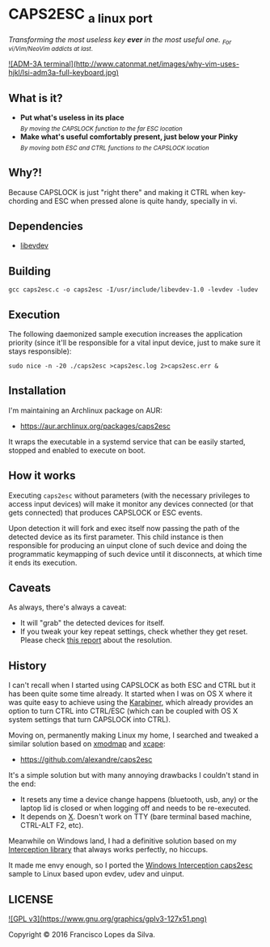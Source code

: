 # CAPS2ESC <sub>a linux port</sub>

_Transforming the most useless key **ever** in the most useful one._
<sub>_For vi/Vim/NeoVim addicts at last_.</sub>

<a href="http://www.catonmat.net/blog/why-vim-uses-hjkl-as-arrow-keys/">
![ADM-3A terminal](http://www.catonmat.net/images/why-vim-uses-hjkl/lsi-adm3a-full-keyboard.jpg)
</a>

## What is it?

- **Put what's useless in its place**  
  <sub>_By moving the CAPSLOCK function to the far ESC location_</sub>
- **Make what's useful comfortably present, just below your Pinky**  
  <sub>_By moving both ESC and CTRL functions to the CAPSLOCK location_</sub>

## Why?!

Because CAPSLOCK is just "right there" and making it CTRL when key-chording and
ESC when pressed alone is quite handy, specially in vi.

## Dependencies

- [libevdev][]

## Building

`gcc caps2esc.c -o caps2esc -I/usr/include/libevdev-1.0 -levdev -ludev`

## Execution

The following daemonized sample execution increases the application priority
(since it'll be responsible for a vital input device, just to make sure it stays
responsible):

`sudo nice -n -20 ./caps2esc >caps2esc.log 2>caps2esc.err &`

## Installation

I'm maintaining an Archlinux package on AUR:

- <https://aur.archlinux.org/packages/caps2esc>

It wraps the executable in a systemd service that can be easily started, stopped
and enabled to execute on boot.

## How it works

Executing `caps2esc` without parameters (with the necessary privileges to access
input devices) will make it monitor any devices connected (or that gets
connected) that produces CAPSLOCK or ESC events.

Upon detection it will fork and exec itself now passing the path of the detected
device as its first parameter. This child instance is then responsible for
producing an uinput clone of such device and doing the programmatic keymapping
of such device until it disconnects, at which time it ends its execution.

## Caveats

As always, there's always a caveat:

- It will "grab" the detected devices for itself.
- If you tweak your key repeat settings, check whether they get reset.  
  Please check [this report][key-repeat-fix] about the resolution.

## History

I can't recall when I started using CAPSLOCK as both ESC and CTRL but it has
been quite some time already. It started when I was on OS X where it was quite
easy to achieve using the [Karabiner][], which already provides an option to
turn CTRL into CTRL/ESC (which can be coupled with OS X system settings that
turn CAPSLOCK into CTRL).

Moving on, permanently making Linux my home, I searched and tweaked a similar
solution based on [xmodmap][] and [xcape][]:

- <https://github.com/alexandre/caps2esc>

It's a simple solution but with many annoying drawbacks I couldn't stand in the
end:

- It resets any time a device change happens (bluetooth, usb, any) or the
  laptop lid is closed or when logging off and needs to be re-executed.
- It depends on [X][]. Doesn't work on TTY (bare terminal based machine,
  CTRL-ALT F2, etc).

Meanwhile on Windows land, I had a definitive solution based on my
[Interception library][interception] that always works perfectly, no hiccups.

It made me envy enough, so I ported the
[Windows Interception caps2esc][caps2esc-windows] sample to Linux based upon
evdev, udev and uinput.

## LICENSE

<a href="http://www.gnu.org/copyleft/gpl.html">
![GPL v3](https://www.gnu.org/graphics/gplv3-127x51.png)
</a>

Copyright © 2016 Francisco Lopes da Silva.

[caps2esc-windows]: https://github.com/oblitum/Interception/blob/master/samples/caps2esc/caps2esc.cpp
[libevdev]: https://www.freedesktop.org/software/libevdev/doc/latest/index.html
[karabiner]: https://pqrs.org/osx/karabiner/
[xmodmap]: https://www.x.org/releases/X11R7.7/doc/man/man1/xmodmap.1.xhtml
[xcape]: https://github.com/alols/xcape
[x]: https://www.x.org
[interception]: https://github.com/oblitum/Interception
[key-repeat-fix]: https://github.com/oblitum/caps2esc/issues/1
